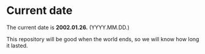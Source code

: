 # Current date

The current date is **2002.01.26.** (YYYY.MM.DD.)

This repository will be good when the world ends, so we will know how long it lasted.